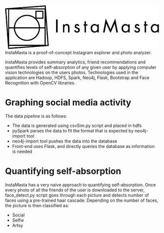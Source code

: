![Instamasta](https://github.com/cangulec/instamasta/blob/master/logo.png)
InstaMasta is a proof-of-concept Instagram explorer and photo analyzer.

InstaMasta provides summary analytics, friend recommendations and quantifies levels of self-absorption of any given user by applying computer vision technologies on the users photos. Technologies used in the application are Hadoop, HDFS, Spark, Neo4j, Flask, Bootstrap and Face Recognition with OpenCV libraries.
# Graphing social media activity 

The data pipeline is as follows:

* The data is generated using csvSim.py script and placed in hdfs
* pySpark parses the data to fit the format that is expected by neo4j-import tool
* neo4j-import tool pushes the data into the database
* Front-end uses Flask, and directly queries the database as information is needed

# Quantifying self-absorption

InstaMasta has a very naive approach to quantifying self-absorption. Once every photo of all the friends of the user is downloaded to the server, face_detect.py script goes through each picture and detects number of faces using a pre-trained haar cascade. Depending on the number of faces, the picture is then classified as:

* Social
* Selfie
* Artsy
